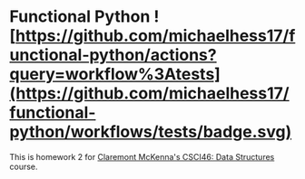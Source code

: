 # Functional Python ![https://github.com/michaelhess17/functional-python/actions?query=workflow%3Atests](https://github.com/michaelhess17/functional-python/workflows/tests/badge.svg)

This is homework 2 for [Claremont McKenna's CSCI46: Data Structures](https://github.com/mikeizbicki/cmc-csci046) course.
